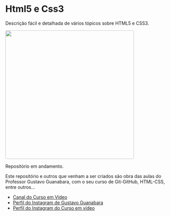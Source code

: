 # Html5 e Css3
 Descrição fácil e detalhada de vários tópicos sobre HTML5 e CSS3.

 <img src="https://blog.4linux.com.br/wp-content/uploads/2018/03/Melhor-Curso-de-HTML5-e-CSS3.png" width="400" style="border-radius: 4px"/>
 
 Repositório em andamento.

 Este repositório e outros que venham a ser criados são obra das aulas do Professor Gustavo Guanabara, com o seu curso de Git-GitHub, HTML-CSS, entre outros...

 <ul>
 <li><a href="https://www.youtube.com/cursoemvideo">Canal do Curso em Vídeo</a></li>
 <li><a href="https://www.instagram.com/gustavoguanabara/">Perfil do Instagram de Gustavo Guanabara</a></li>
 <li><a href="https://www.instagram.com/cursoemvideo">Perfil do Instagram do Curso em vídeo</a></li>
 </ul>
